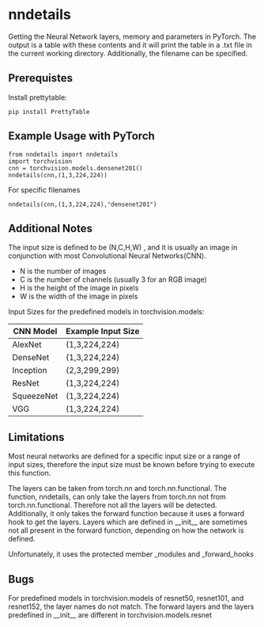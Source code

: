 # nndetails

Getting the Neural Network layers, memory and parameters in PyTorch. The output is a table with these contents and it will print the table in a .txt file in the current working directory. Additionally, the filename can be specified.

## Prerequistes
Install prettytable:
```
pip install PrettyTable
```

## Example Usage with PyTorch

```
from nndetails import nndetails
import torchvision
cnn = torchvision.models.densenet201()
nndetails(cnn,(1,3,224,224))
```
For specific filenames
```
nndetails(cnn,(1,3,224,224),"densenet201")
```

## Additional Notes

The input size is defined to be (N,C,H,W) , and it is usually an image in conjunction with most Convolutional Neural Networks(CNN).
* N is the number of images
* C is the number of channels (usually 3 for an RGB image)
* H is the height of the image in pixels
* W is the width of the image in pixels

Input Sizes for the predefined models in torchvision.models:

CNN Model  | Example Input Size
------------- | -------------
AlexNet  | (1,3,224,224)
DenseNet  | (1,3,224,224)
Inception | (2,3,299,299)
ResNet | (1,3,224,224)
SqueezeNet | (1,3,224,224)
VGG | (1,3,224,224)

## Limitations

Most neural networks are defined for a specific input size or a range of input sizes, therefore the input size must be known before trying to execute this function.

The layers can be taken from torch.nn and torch.nn.functional. The function, nndetails, can only take the layers from torch.nn not from torch.nn.functional. Therefore not all the layers will be detected. Additionally, it only takes the forward function because it uses a forward hook to get the layers. Layers which are defined in \_\_init\_\_ are sometimes not all present in the forward function, depending on how the network is defined.

Unfortunately, it uses the protected member \_modules and \_forward\_hooks

## Bugs

For predefined models in torchvision.models of resnet50, resnet101, and resnet152, the layer names do not match. The forward layers and the layers predefined in \_\_init\_\_ are different in torchvision.models.resnet
